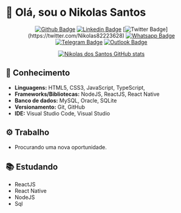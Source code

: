 # 👋 Olá, sou o Nikolas Santos

<div align="center">

[![Github Badge](https://img.shields.io/badge/-Github-000?style=flat-square&logo=Github&logoColor=white&link=https://github.com/Nikolassantos)](https://github.com/Nikolassantos)
[![Linkedin Badge](https://img.shields.io/badge/-LinkedIn-blue?style=flat-square&logo=Linkedin&logoColor=white&link=http://linkedin.com/in/jos%C3%A9-guilherme-paro-monteiro-tomaine)](linkedin.com/in/nikolas-santos-4341b31b0)
[![Twitter Badge](https://img.shields.io/badge/-Twitter-1ca0f1?style=flat-square&labelColor=1ca0f1&logo=twitter&logoColor=white&link=https://twitter.com/Nikolassantos__)](https://twitter.com/Nikolas82223628)
[![Whatsapp Badge](https://img.shields.io/badge/-Whatsapp-4CA143?style=flat-square&labelColor=4CA143&logo=whatsapp&logoColor=white&link=https://api.whatsapp.com/send?phone=5514981195569)](https://api.whatsapp.com/send?phone=5518988223892)
[![Telegram Badge](https://img.shields.io/badge/-Telegram-1ca0f1?style=flat-square&labelColor=1ca0f1&logo=telegram&logoColor=white&link=https://t.me/Nikolassantos)](https://t.me/zehguilherme)
[![Outlook Badge](https://img.shields.io/badge/-Outlook-0000FF?style=flat-square&labelColor=0000FF&logo=gmail&logoColor=white&link=mailto:nikolassantoshttp@gmail.com)](mailto:nikolassantoshttp@gmail.com)

</div>

<div align="center">

[![Nikolas dos Santos GitHub stats](https://github-readme-stats.vercel.app/api?username=Nikolassantos_icons=true)](https://github.com/Nikolassantos/github-readme-stats)

</div>

## 🚀 Conhecimento

- **Linguagens:** HTML5, CSS3, JavaScript, TypeScript,
- **Frameworks/Bibliotecas:** NodeJS, ReactJS, React Native
- **Banco de dados:** MySQL, Oracle, SQLite
- **Versionamento:** Git, GitHub
- **IDE:** Visual Studio Code, Visual Studio

## ⚙ Trabalho

- Procurando uma nova oportunidade.

## 📚 Estudando

- ReactJS
- React Native
- NodeJS
- Sql
